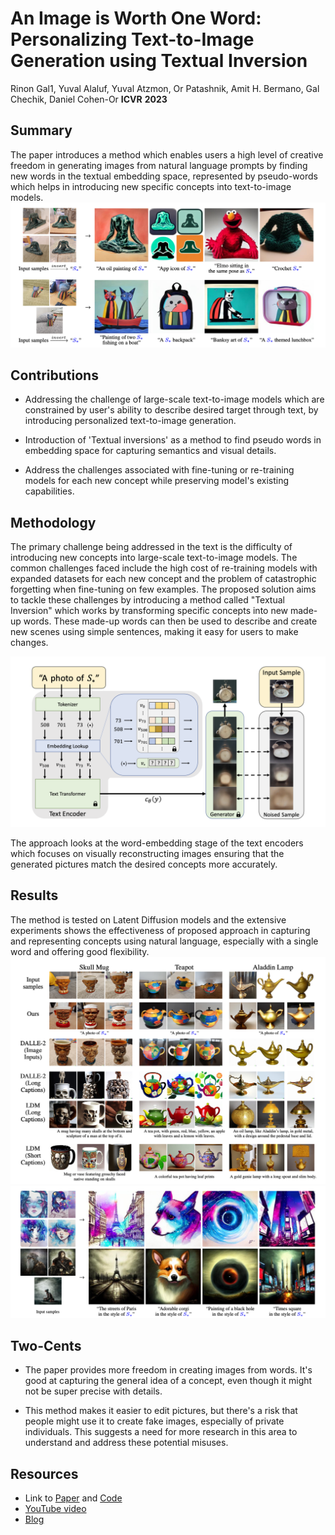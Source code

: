 # An Image is Worth One Word: Personalizing Text-to-Image Generation using Textual Inversion
Rinon Gal1, Yuval Alaluf, Yuval Atzmon, Or Patashnik, Amit H. Bermano, Gal Chechik, Daniel Cohen-Or
**ICVR** **2023**

## Summary
The paper introduces a method which enables users a high level of creative freedom in generating images from natural language prompts by finding new words in the textual embedding space, represented by pseudo-words which helps in introducing new specific concepts into text-to-image models.
<img src='../images/textual_inversion 1.png'>


## Contributions

- Addressing the challenge of large-scale text-to-image models which are constrained by user's ability to describe desired target through text, by introducing personalized text-to-image generation.

- Introduction of 'Textual inversions' as a method to find pseudo words in embedding space for capturing semantics and visual details.

- Address the challenges associated with fine-tuning or re-training models for each new concept while preserving model's existing capabilities.

## Methodology

The primary challenge being addressed in the text is the difficulty of introducing new concepts into large-scale text-to-image models. The common challenges faced include the high cost of re-training models with expanded datasets for each new concept and the problem of catastrophic forgetting when fine-tuning on few examples. The proposed solution aims to tackle these challenges by introducing a method called "Textual Inversion" which works by transforming specific concepts into new made-up words. These made-up words can then be used to describe and create new scenes using simple sentences, making it easy for users to make changes.

<img src='../images/textual_inversion 2.png'>

The approach looks at the word-embedding stage of the text encoders which focuses on visually reconstructing images ensuring that the generated pictures match the desired concepts more accurately. 

## Results
The method is tested on Latent Diffusion models and the extensive experiments shows the effectiveness of proposed approach in capturing and representing concepts using natural language, especially with a single word and offering good flexibility.
<img src='../images/textual_inversion 3.png'>
<img src='../images/textual_inversion 4.png'>

## Two-Cents

- The paper provides more freedom in creating images from words. It's good at capturing the general idea of a concept, even though it might not be super precise with details.

- This method makes it easier to edit pictures, but there's a risk that people might use it to create fake images, especially of private individuals. This suggests a need for more research in this area to understand and address these potential misuses.

## Resources
- Link to [Paper](https://arxiv.org/pdf/2208.01618.pdf) and [Code](https://github.com/rinongal/textual_inversion)
- [YouTube video](https://youtu.be/opD_H9bED9Y?si=dMgGO0d_2ClKDUY7)
- [Blog](https://medium.com/@onkarmishra/how-textual-inversion-works-and-its-applications-5e3fda4aa0bc)

